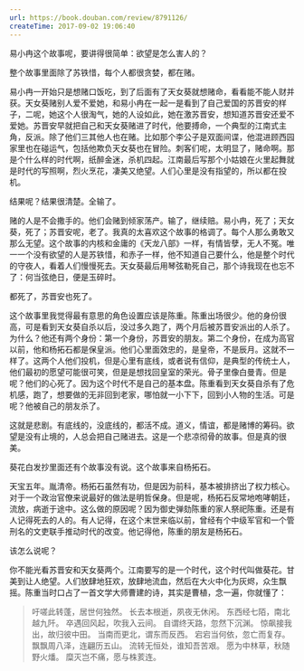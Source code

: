 ```yaml
---
url: https://book.douban.com/review/8791126/
createTime: 2017-09-02 19:06:40
---
```


易小冉这个故事呢，要讲得很简单：欲望是怎么害人的？

整个故事里面除了苏铁惜，每个人都很贪婪，都在赌。

易小冉一开始只是想赌口饭吃，到了后面有了天女葵就想赌命，看看能不能人财并获。天女葵赌别人爱不爱她，和易小冉在一起一是看到了自己爱国的苏晋安的样子，二呢，她这个人很淘气，她的人设如此，她在激苏晋安，想知道苏晋安还爱不爱她。苏晋安早就把自己和天女葵赌进了时代，他要搏命，一个典型的江南式主角，反派。除了他们三其他人也在赌。比如那个李公子是双面间谍，他混进顾西园家里也在碰运气，包括他欺负天女葵也在冒险。刺客们呢，太明显了，赌命啊。那是个什么样的时代啊，纸醉金迷，杀机四起。江南最后写那个小姑娘在火里起舞就是时代的写照啊，烈火烹花，凄美又绝望。人们心里是没有指望的，所以都在投机。

结果呢？结果很清楚。全输了。

赌的人是不会撒手的。他们会赌到倾家荡产。输了，继续赔。易小冉，死了；天女葵，死了；苏晋安呢，老了。我真的太喜欢这个故事的格调了。每个人那么勇敢又那么无望。这个故事的内核和金庸的《天龙八部》一样，有情皆孽，无人不冤。唯一一个没有欲望的人是苏铁惜，和赤子一样，他不知道自己要什么，他是整个时代的守夜人，看着人们慢慢死去。天女葵最后用琴弦勒死自己，那个诗我现在也忘不了：何当弦绝日，便是玉碎时。

都死了，苏晋安也死了。

这个故事里我觉得最有意思的角色设置应该是陈重。陈重出场很少。他的身份很高，可是看到天女葵自杀以后，没过多久跑了，两个月后被苏晋安派出的人杀了。为什么？他还有两个身份：第一个身份，苏晋安的朋友。第二个身份，在成为高官以前，他和杨拓石都是保皇派。他们心里面效忠的，是皇帝，不是辰月。这就不一样了。这两个人他们投机，但是心里有底线，或者说有信仰，是典型的传统士人，他们最初的愿望可能很可笑，但是是想找回皇室的荣光。骨子里像白曼青。但是呢？他们的心死了。因为这个时代不是自己的基本盘。陈重看到天女葵自杀有了危机感，跑了，想要做的无非回到老家，哪怕就一小下下，回到小人物的生活。可是呢？他被自己的朋友杀了。

这就是悲剧。有底线的，没底线的，都活不成。道义，情谊，都是赌博的筹码。欲望是没有止境的，人总会把自己赌进去。这是一个悲凉彻骨的故事。但是真的很美。

葵花白发抄里面还有个故事没有说。这个故事来自杨拓石。

天宝五年。胤清帝。杨拓石虽然有功，但是因为前科，基本被排挤出了权力核心。对于一个政治官僚来说最好的做法是明哲保身。但是呢，杨拓石反常地咆哮朝廷，流放，病逝于途中。这么做的原因呢？因为御史弹劾陈重的家人祭祀陈重。还是有人记得死去的人的。有人记得，在这个末世来临以前，曾经有个中级军官和一个管刑名的文吏联手推动时代的改变。他记得他，陈重的朋友是杨拓石。

该怎么说呢？

你不能光看苏晋安和天女葵两个。江南要写的是一个时代，这个时代叫做葵花。甘美到让人绝望。人们放肆地狂欢，放肆地流血，然后在大火中化为灰烬，众生飘摇。陈重当时口占了一首文学大师曹建的诗，其实是曹植，念一遍，你就懂了：

> 吁嗟此转蓬，居世何独然。
长去本根逝，夙夜无休闲。
东西经七陌，南北越九阡。
卒遇回风起，吹我入云间。
自谓终天路，忽然下沉渊。
惊飙接我出，故归彼中田。
当南而更北，谓东而反西。
宕宕当何依，忽亡而复存。
飘飘周八泽，连翩历五山。
流转无恒处，谁知吾苦艰。
愿为中林草，秋随野火燔。
糜灭岂不痛，愿与株荄连。